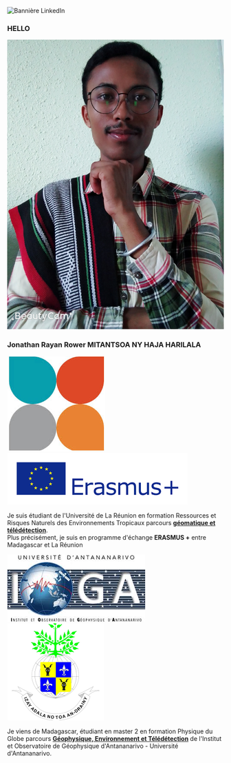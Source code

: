 ![Bannière LinkedIn](https://raw.githubusercontent.com/Nathan17reunion/PyDSAS_Reunion_Island/main/images/Banni%C3%A8re%20LinkedIn%20professionnel%20moderne%20marketing%20orange%20noir.png)

### HELLO

![Logo 2](https://raw.githubusercontent.com/Nathan17reunion/PyDSAS_Reunion_Island/main/images/MYXJ_20250308154044195_fast(1).jpg)

### Jonathan Rayan Rower MITANTSOA NY HAJA HARILALA

![Logo 1](https://raw.githubusercontent.com/Nathan17reunion/PyDSAS_Reunion_Island/main/images/images.jpg)![Logo 3](https://raw.githubusercontent.com/Nathan17reunion/PyDSAS_Reunion_Island/main/images/Sans%20titre-1.png) 

Je suis étudiant de l'Université de La Réunion en formation Ressources et Risques Naturels des Environnements Tropicaux parcours [**géomatique et télédétection**](https://georezo.net/wiki/formation/master_teledetect).  
Plus précisément, je suis en programme d'échange **ERASMUS +** entre Madagascar et La Réunion

![Logo 4](https://raw.githubusercontent.com/Nathan17reunion/PyDSAS_Reunion_Island/main/images/Sans%20titre.jpg)![Logo 5](https://github.com/Nathan17reunion/PyDSAS_Reunion_Island/blob/main/images/univ_tana.png)

Je viens de Madagascar, étudiant en master 2 en formation Physique du Globe parcours [**Géophysique, Environnement et Télédétection**](http://ioga.univ-antananarivo.mg/) de l'Institut et Observatoire de Géophysique d'Antananarivo - Université d'Antananarivo.

